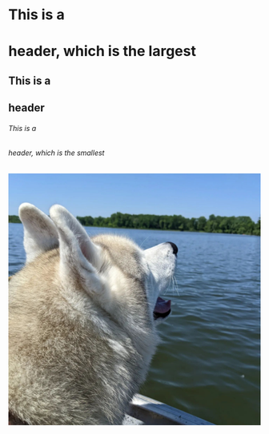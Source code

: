 # This is a <h1> header, which is the largest
## This is a <h2> header
###### This is a <h6> header, which is the smallest
![Image of my dog BooBear on a boat](https://github.com/darrwolf21/darrwolf21/blob/main/290545149_5647483915262952_4834713437992619818_n.jpg)
